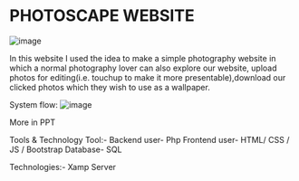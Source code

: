 # PHOTOSCAPE WEBSITE



![image](https://github.com/user-attachments/assets/8cf93852-17f8-41c3-b26a-47c40eb67f0d)



In this website I used the idea to make a simple photography website in which a normal photography lover can also explore our website, upload photos for editing(i.e. touchup to make it more presentable),download our clicked photos which they wish  to use as a wallpaper.


System flow:
![image](https://github.com/user-attachments/assets/9cae7571-2ddd-4b53-9b14-d9042ebafbb9)


More in PPT


Tools & Technology
Tool:-
Backend user- Php
Frontend user- HTML/ CSS / JS / Bootstrap
Database- SQL

Technologies:-
Xamp Server

